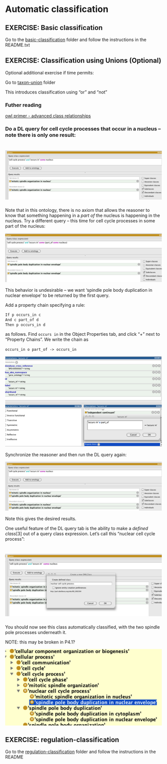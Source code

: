 Automatic classification
========================

## EXERCISE: Basic classification

Go to the [basic-classification](https://github.com/geneontology/protege-tutorial/tree/master/basic-classification) folder and follow the instructions in the README.txt

## EXERCISE: Classification using Unions (Optional)

Optional additional exercise if time permits:

Go to [taxon-union](taxon-union) folder

This introduces classification using “or” and “not”

### Futher reading

[owl primer - advanced class relationships](https://www.w3.org/TR/owl2-primer/#Advanced_Class_Relationships])

### Do a DL query for cell cycle processes that occur in a nucleus – note there is only one result:


![](./media/image58.png)
========================

Note that in this ontology, there is no axiom that allows the reasoner to know that something happening in a *part of* the nucleus is happening in the nucleus. Try a different query – this time for cell cycle processes in some part of the nucleus:

![](./media/image59.png)

This behavior is undesirable – we want ‘spindle pole body duplication in nuclear envelope’ to be returned by the first query.

Add a property chain specifying a rule:

    If p occurs_in c
    And c part_of d
    Then p occurs_in d

as follows. Find `occurs in` in the Object Properties tab, and click “+” next to “Property Chains”. We write the chain as

`occurs_in o part_of -> occurs_in`

![](./media/image60.png)

Synchronize the reasoner and then run the DL query again:

![](./media/image61.png)

Note this gives the desired results.

One useful feature of the DL query tab is the ability to make a *defined class*[3] out of a query class expression. Let’s call this “nuclear cell cycle process”:

![](./media/image62.png)
========================

You should now see this class automatically classified, with the two spindle pole processes underneath it.

NOTE: this may be broken in P4.1?

![](./media/image63.png)

## EXERCISE: regulation-classification

Go to the [regulation-classification](https://github.com/geneontology/protege-tutorial/tree/master/regulation-classification/) folder and follow the instructions in the README
